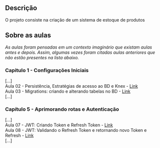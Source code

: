 ## Descrição
O projeto consiste na criação de um sistema de estoque de produtos

## Sobre as aulas
*As aulas foram pensadas em um contexto imaginário que existam aulas antes e depois. Assim, algumas vezes foram citadas aulas anteriores que não estão presentes na lista abaixo.*

### Capitulo 1 - Configurações Iniciais
[...]<br />
Aula 02 - Persistência, Estratégias de acesso ao BD e Knex - [Link](https://youtu.be/O-yOei_rBWk)<br />
Aula 03 - Migrations: criando e alterando tabelas no BD - [Link](https://youtu.be/UnSewbXNGMc)<br />
[...]

### Capítulo 5 - Aprimorando rotas e Autenticação
[...]<br />
Aula 07 - JWT: Criando Token e Refresh Token - [Link](https://youtu.be/1YEvHGMgmi0)<br />
Aula 08 - JWT: Validando o Refresh Token e retornando novo Token e Refresh - [Link](https://youtu.be/YRQTLrSNLH4)<br />
[...]


